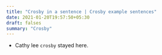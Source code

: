 ```yaml
---
title: "Crosby in a sentence | Crosby example sentences"
date: 2021-01-20T19:57:50+05:30
draft: falses
summary: "Crosby"
---
```

- Cathy lee `crosby` stayed here.
                 
